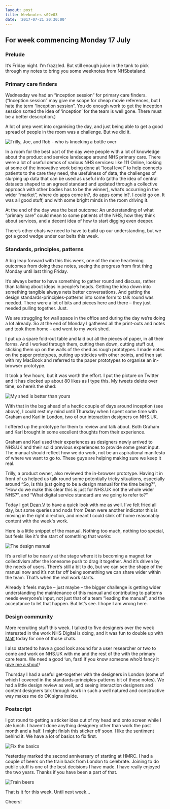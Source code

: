```yaml
---
layout: post
title: Weeknotes s02e03
date: '2017-07-21 20:30:00'
---
```

## For week commencing Monday 17 July

### Prelude

It’s Friday night. I’m frazzled. But still enough juice in the tank to pick through my notes to bring you some weeknotes from NHSbetaland.

### Primary care finders

Wednesday we had an “inception session” for primary care finders. (“Inception session” may give me scope for cheap movie references, but I hate the term “inception session”. You do enough work to get the inception session sorted the idea of ‘inception’ for the team is well gone. There must be a better description.)

A lot of prep went into organising the day, and just being able to get a good spread of people in the room was a challenge. But we did it.

![Trilly, Joe, and Rob - who is knocking a bottle over](/assets/primary-care-inception.jpg)


In a room for the best part of the day were people with a lot of knowledge about the product and service landscape around NHS primary care. There were a lot of useful demos of various NHS services: like 111 Online, looking at some of the innovative work being done at “local level” to help connects patients to the care they need, the usefulness of data, the challenges of slurping up data that can be used as useful info (altho the idea of central datasets shaped to an agreed standard and updated through a collective approach with other bodies has to be the winner), what’s occurring in the wider “market”, where do apps come in?, do apps come in?. I could go on. It was all good stuff, and with some bright minds in the room driving it.

At the end of the day was the best outcome: An understanding of what “primary care” could mean to some patients of the NHS, how they think about services, and a decent idea of how to start digging even deeper.

There’s other chats we need to have to build up our understanding, but we got a good wedge under our belts this week.

### Standards, principles, patterns

A big leap forward with this this week, one of the more heartening outcomes from doing these notes, seeing the progress from first thing Monday until last thing Friday.

It’s always better to have something to gather round and discuss, rather than talking about ideas in people’s heads. Getting the idea down into something tangible always nets better conversations. And getting the design standards-principles-patterns into some form to talk round was needed. There were a lot of bits and pieces here and there – they just needed pulling together. Just.

We are struggling for wall space in the office and during the day we’re doing a lot already. So at the end of Monday I gathered all the print-outs and notes and took them home – and went to my work shed.

I put up a spare fold-out table and laid out all the pieces of paper, in all their forms. And I worked through them, cutting then down, cutting stuff out, sticking them up on the walls of the shed as rough prototypes. I made notes on the paper prototypes, putting up stickies with other points, and then sat with my MacBook and referred to the paper prototypes to organise an in-browser prototype.

It took a few hours, but it was worth the effort. I put the picture on Twitter and it has clocked up about 80 likes as I type this. My tweets delete over time, so here’s the shed:

![My shed is better than yours](/assets/shed-nhs-uk-patterns-workshop.jpg)

With that in the bag ahead of a hectic couple of days around inception (see above), I could rest my mind until Thursday when I spent some time with Graham and Karl in London, two of our interaction designers on NHS.UK.

I offered up the prototype for them to review and talk about. Both Graham and Karl brought in some excellent thoughts from their experience.

Graham and Karl used their experiences as designers newly arrived to NHS.UK and their solid previous experiences to provide some great input. The manual should reflect how we do work, not be an aspirational manifesto of where we want to go to. These guys are helping making sure we keep it real.

Trilly, a product owner, also reviewed the in-browser prototype. Having it in front of us helped us talk round some potentially tricky situations, especially around “So, is this just going to be a design manual for the time being?”, “How do we make this clear this is just for NHS.UK not the whole wider NHS?”, and “What digital service standard are we going to refer to?”

Today I got [Dean V](https://twitter.com/DeanVipond) to have a quick look with me as well. I’ve felt fried all day, but some queries and nods from Dean were another indicator this is moving in the right direction, and meant I could slink off home reasonably content with the week's work.

Here is a little snippet of the manual. Nothing too much, nothing too special, but feels like it's the start of something that _works_:

![The design manual](/assets/nhsuk-design-manual-draft.jpg)

It’s a relief to be nearly at the stage where it is becoming a magnet for collectivism after the lonesome push to drag it together. And it’s driven by the needs of users.  There’s still a bit to do, but we can see the shape of the manual now and it’s not far off being something we can share wider within the team. That’s when the real work starts.

Already it feels maybe – just maybe – the bigger challenge is getting wider understanding the maintenance of this manual and contributing to patterns needs everyone’s input, not just that of a team “leading the manual”, and the acceptance to let that happen. But let’s see. I hope I am wrong here.

### Design community

More recruiting stuff this week. I talked to five designers over the week interested in the work NHS Digital is doing, and it was fun to double up with [Matt](https://twitter.com/mattedgar) today for one of those chats.

I also started to have a good look around for a user researcher or two to come and work on NHS.UK with me and the rest of the with the primary care team. We need a good ‘un, fast! If you know someone who’d fancy it [give me a shout](/contact)!

Thursday I had a useful get-together with the designers in London (some of which I covered in the standards-principles-patterns bit of these notes). We had a little design review as well, and seeing interaction designers and content designers talk through work in such a well natured and constructive way makes me do OK signs inside.

### Postscript

I got round to getting a sticker idea out of my head and onto screen while I ate lunch. I haven't done anything designery other than work the past month and a half. I might finish this sticker off soon. I like the sentiment behind it. We have a lot of basics to fix first.

![Fix the basics](/assets/fix-the-basics-mock-up.jpg)

Yesterday marked the second anniversary of starting at HMRC. I had a couple of beers on the train back from London to celebrate. Joining to do public stuff is one of the best decisions I have made. I have really enjoyed the two years. Thanks if you have been a part of that.

![Train beers](/assets/2-years-beers.jpg)

That is it for this week. Until next week...

Cheers!
